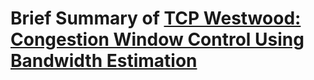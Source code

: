 # Brief Summary of <a href="https://ieeexplore.ieee.org/stamp/stamp.jsp?tp=&arnumber=965869"> TCP Westwood: Congestion Window Control Using Bandwidth Estimation </a>
